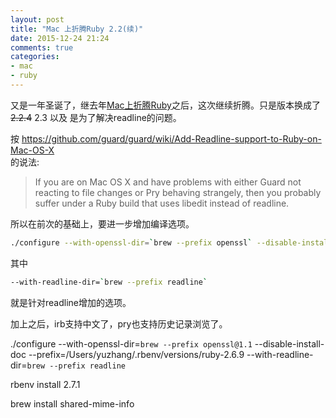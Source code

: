 ```yaml
---
layout: post
title: "Mac 上折腾Ruby 2.2(续)"
date: 2015-12-24 21:24
comments: true
categories:
- mac
- ruby
---
```


又是一年圣诞了，继去年[Mac上折腾Ruby](./blog/2014/12/31/mac-shang-zhe-teng-ruby-2-dot-2/)之后，这次继续折腾。只是版本换成了~~2.2.4~~ 2.3 以及
是为了解决readline的问题。

按 https://github.com/guard/guard/wiki/Add-Readline-support-to-Ruby-on-Mac-OS-X  
的说法:

> If you are on Mac OS X and have problems with either Guard not reacting to file changes or Pry behaving strangely, then you probably suffer under a Ruby build that uses libedit instead of readline.

所以在前次的基础上，要进一步增加编译选项。

```bash
./configure --with-openssl-dir=`brew --prefix openssl` --disable-install-doc --prefix=/Users/me/.rbenv/versions/ruby-2.3  --with-readline-dir=`brew --prefix readline`
```

其中
```bash
--with-readline-dir=`brew --prefix readline`
```
 就是针对readline增加的选项。

加上之后，irb支持中文了，pry也支持历史记录浏览了。

./configure --with-openssl-dir=`brew --prefix openssl@1.1` --disable-install-doc --prefix=/Users/yuzhang/.rbenv/versions/ruby-2.6.9  --with-readline-dir=`brew --prefix readline`

rbenv install 2.7.1

brew install shared-mime-info